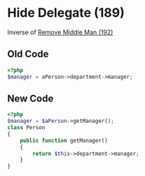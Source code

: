 # Hide Delegate (189)

Inverse of [Remove Middle Man (192)](192_-_Remove_Middle_Man.md)

## Old Code

```php
<?php
$manager = aPerson->department->manager;

```

## New Code

```php
<?php
$manager = $aPerson->getManager();
class Person
{
    public function getManager()
    {
        return $this->department->manager;
    }
}
```